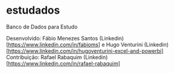 # estudados
Banco de Dados para Estudo

Desenvolvido: Fábio Menezes Santos (Linkedin)[https://www.linkedin.com/in/fabioms] e Hugo Venturini (Linkedin)[https://www.linkedin.com/in/hugoventurini-excel-and-powerbi]
Contribuição: Rafael Rabaquim (Linkedin)[https://www.linkedin.com/in/rafael-rabaquim]
